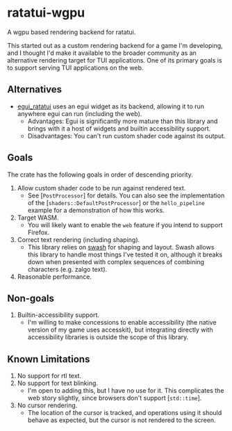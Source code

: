 # ratatui-wgpu
A wgpu based rendering backend for ratatui.

This started out as a custom rendering backend for a game I'm developing, and I thought I'd make it
available to the broader community as an alternative rendering target for TUI applications. One of
its primary goals is to support serving TUI applications on the web.

## Alternatives
- [egui_ratatui](https://crates.io/crates/egui_ratatui) uses an egui widget as its backend, allowing
  it to run anywhere egui can run (including the web).
  - Advantages: Egui is significantly more mature than this library and brings with it a host of
    widgets and builtin accessibility support.
  - Disadvantages: You can't run custom shader code against its output.

## Goals
The crate has the following goals in order of descending priority.
1. Allow custom shader code to be run against rendered text.
    - See [`PostProcessor`] for details. You can also see the implementation of the
      [`shaders::DefaultPostProcessor`] or the `hello_pipeline` example for a demonstration of how
      this works.
2. Target WASM.
    - You will likely want to enable the `web` feature if you intend to support Firefox.
3. Correct text rendering (including shaping).
    - This library relies on [swash](https://crates.io/crates/swash) for shaping and layout. Swash
      allows this library to handle most things I've tested it on, although it breaks down when
      presented with complex sequences of combining characters (e.g. zalgo text).
4. Reasonable performance.

## Non-goals
1. Builtin-accessibility support.
   - I'm willing to make concessions to enable accessibility (the native version of my game uses
     accesskit), but integrating directly with accessibility libraries is outside the scope of this
     library.

## Known Limitations
1. No support for rtl text.
2. No support for text blinking.
   - I'm open to adding this, but I have no use for it. This complicates the web story slightly,
     since browsers don't support [`std::time`].
3. No cursor rendering.
    - The location of the cursor is tracked, and operations using it should behave as expected, but
      the cursor is not rendered to the screen.

